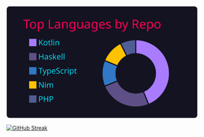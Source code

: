 [![](https://raw.githubusercontent.com/sanao1006/sanao1006/master/profile-summary-card-output/2077/1-repos-per-language.svg)](https://github.com/vn7n24fzkq/github-profile-summary-cards)   

[![GitHub Streak](https://streak-stats.demolab.com/?user=sanao1006&theme=dark)](https://git.io/streak-stats)

<!--START_SECTION:lapras-card-->
<!--END_SECTION:lapras-card-->
